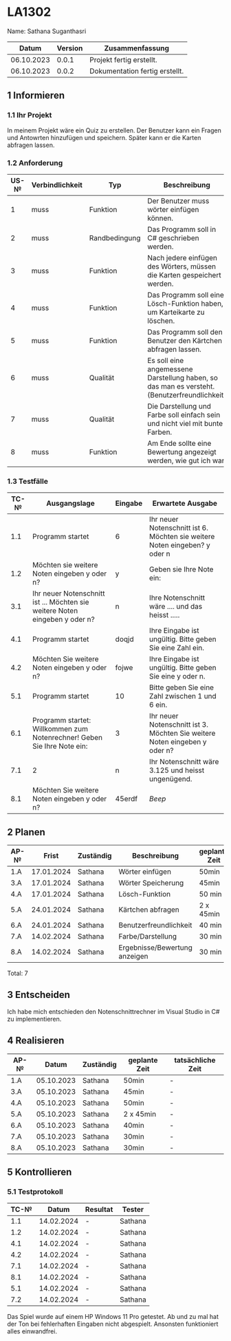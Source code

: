 # LA1302

Name: Sathana Suganthasri

| Datum | Version | Zusammenfassung                                              |
| ----- | ------- | ------------------------------------------------------------ |
| 06.10.2023 | 0.0.1     | Projekt fertig erstellt.|
| 06.10.2023 | 0.0.2     | Dokumentation fertig erstellt.|


## 1 Informieren

### 1.1 Ihr Projekt

In meinem Projekt wäre ein Quiz zu erstellen. Der Benutzer kann ein Fragen und Antowrten hinzufügen und speichern. Später kann er die Karten abfragen lassen.

### 1.2 Anforderung

| US-№ | Verbindlichkeit | Typ  | Beschreibung                       |
| ---- | --------------- | ---- | ---------------------------------- |
| 1 | muss | Funktion | Der Benutzer muss wörter einfügen können. |
| 2 | muss | Randbedingung | Das Programm soll in C# geschrieben werden.|
| 3 | muss | Funktion | Nach jedere einfügen des Wörters, müssen die Karten gespeichert werden. |
| 4 | muss | Funktion | Das Programm soll eine Lösch-Funktion haben, um Karteikarte zu löschen.|
| 5 | muss | Funktion | Das Programm soll den Benutzer den Kärtchen abfragen lassen. |
| 6 | muss | Qualität | Es soll eine angemessene Darstellung haben, so das man es versteht. (Benutzerfreundlichkeit)|
| 7 | muss | Qualität | Die Darstellung und Farbe soll einfach sein und nicht viel mit bunte Farben. |
| 8 | muss | Funktion | Am Ende sollte eine Bewertung angezeigt werden, wie gut ich war|


### 1.3 Testfälle

| TC-№ | Ausgangslage | Eingabe | Erwartete Ausgabe |
| ---- | ------------ | ------- | ----------------- |
| 1.1 | Programm startet| 6 | Ihr neuer Notenschnitt ist 6. Möchten sie weitere Noten eingeben? y oder n | 
| 1.2 | Möchten sie weitere Noten eingeben y oder n? | y | Geben sie Ihre Note ein: |
| 3.1 | Ihr neuer Notenschnitt ist ... Möchten sie weitere Noten eingeben y oder n? | n | Ihre Notenschnitt wäre .... und das heisst .....  |
| 4.1 | Programm startet | doqjd | Ihre Eingabe ist ungültig. Bitte geben Sie eine Zahl ein.|
| 4.2 | Möchten Sie weitere Noten eingeben y oder n?| fojwe | Ihre Eingabe ist ungültig. Bitte geben Sie eine y oder n.|
| 5.1 | Programm startet | 10 | Bitte geben Sie eine Zahl zwischen 1 und 6 ein. |
| 6.1 | Programm startet: Willkommen zum Notenrechner! Geben Sie Ihre Note ein:  | 3 | Ihr neuer Notenschnitt ist 3. Möchten Sie weitere Noten eingeben y oder n? |
| 7.1 | 2 | n | Ihr Notenschnitt wäre 3.125 und heisst ungenügend. |
| 8.1 | Möchten Sie weitere Noten eingeben y oder n?| 45erdf | *Beep* |


## 2 Planen

| AP-№ | Frist | Zuständig | Beschreibung | geplante Zeit |
| ---- | ----- | --------- | ------------ | ------------- |
| 1.A | 17.01.2024 | Sathana | Wörter einfügen | 50min |
| 3.A | 17.01.2024 | Sathana | Wörter Speicherung  | 45min |
| 4.A | 17.01.2024 | Sathana | Lösch-Funktion | 50 min |
| 5.A | 24.01.2024 | Sathana | Kärtchen abfragen | 2 x 45min|         
| 6.A | 24.01.2024 | Sathana | Benutzerfreundlichkeit | 40 min |
| 7.A | 14.02.2024 | Sathana | Farbe/Darstellung | 30 min|
| 8.A | 14.02.2024 | Sathana | Ergebnisse/Bewertung anzeigen| 30 min |


Total: 7


## 3 Entscheiden

Ich habe mich entschieden den Notenschnittrechner im Visual Studio in C# zu implementieren.


## 4 Realisieren

| AP-№ | Datum | Zuständig | geplante Zeit | tatsächliche Zeit |
| ---- | ----- | --------- | ------------- | ----------------- |
| 1.A  | 05.10.2023 | Sathana | 50min | - |
| 3.A  | 05.10.2023 | Sathana | 45min | - |
| 4.A  | 05.10.2023 | Sathana | 50min | -|
| 5.A  | 05.10.2023 | Sathana | 2 x 45min | - |
| 6.A  | 05.10.2023 | Sathana | 40min | - |
| 7.A  | 05.10.2023 | Sathana | 30min | - |
| 8.A  | 05.10.2023 | Sathana | 30min | - |


## 5 Kontrollieren

### 5.1 Testprotokoll

| TC-№ | Datum | Resultat | Tester |
| ---- | ----- | -------- | ------ |
| 1.1  | 14.02.2024 | - | Sathana |
| 1.2  | 14.02.2024 | - | Sathana |
| 4.1  | 14.02.2024 | - | Sathana |
| 4.2  | 14.02.2024 | -| Sathana |
| 7.1  | 14.02.2024 | - | Sathana |
| 8.1  | 14.02.2024 | - | Sathana |
| 5.1  | 14.02.2024 | - | Sathana |
| 7.2  | 14.02.2024 | - | Sathana |


Das Spiel wurde auf einem HP Windows 11 Pro getestet. Ab und zu mal hat der Ton bei fehlerhaften Eingaben nicht abgespielt. Ansonsten funktioniert alles einwandfrei.

